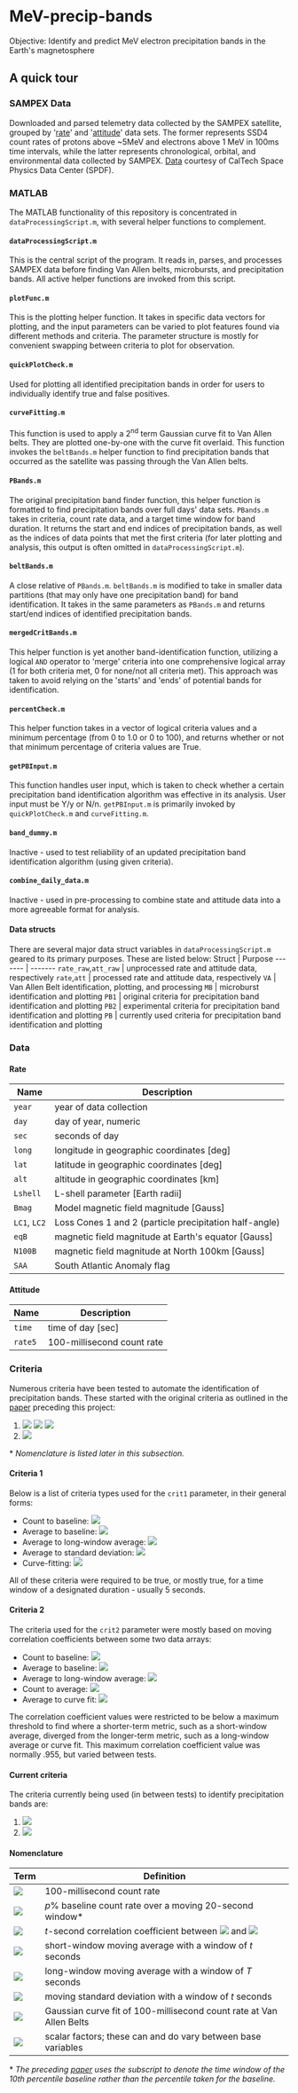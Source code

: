 # MeV-precip-bands
Objective: Identify and predict MeV electron precipitation bands in the Earth's magnetosphere

## A quick tour

### SAMPEX Data
Downloaded and parsed telemetry data collected by the SAMPEX satellite, grouped by '[rate](http://www.srl.caltech.edu/sampex/DataCenter/docs/HILThires.html)' and '[attitude]()' data sets. The former represents SSD4 count rates of protons above ~5MeV and electrons above 1 MeV in 100ms time intervals, while the latter represents chronological, orbital, and environmental data collected by SAMPEX. 
[Data](http://www.srl.caltech.edu/sampex/DataCenter/data.html) courtesy of CalTech Space Physics Data Center (SPDF).

### MATLAB
The MATLAB functionality of this repository is concentrated in `dataProcessingScript.m`, with several helper functions to complement.

#### `dataProcessingScript.m`
This is the central script of the program. It reads in, parses, and processes SAMPEX data before finding Van Allen belts, microbursts, and precipitation bands. All active helper functions are invoked from this script.

#### `plotFunc.m`
This is the plotting helper function. It takes in specific data vectors for plotting, and the input parameters can be varied to plot features found via different methods and criteria. The parameter structure is mostly for convenient swapping between criteria to plot for observation.

#### `quickPlotCheck.m`
Used for plotting all identified precipitation bands in order for users to individually identify true and false positives.

#### `curveFitting.m`
This function is used to apply a 2<sup>nd</sup> term Gaussian curve fit to Van Allen belts. They are plotted one-by-one with the curve fit overlaid. This function invokes the `beltBands.m` helper function to find precipitation bands that occurred as the satellite was passing through the Van Allen belts.

#### `PBands.m`
The original precipitation band finder function, this helper function is formatted to find precipitation bands over full days' data sets. `PBands.m` takes in criteria, count rate data, and a target time window for band duration. It returns the start and end indices of precipitation bands, as well as the indices of data points that met the first criteria (for later plotting and analysis, this output is often omitted in `dataProcessingScript.m`).

#### `beltBands.m`
A close relative of `PBands.m`. `beltBands.m` is modified to take in smaller data partitions (that may only have one precipitation band) for band identification. It takes in the same parameters as `PBands.m` and returns start/end indices of identified precipitation bands.

#### `mergedCritBands.m`
This helper function is yet another band-identification function, utilizing a logical `AND` operator to 'merge' criteria into one comprehensive logical array (1 for both criteria met, 0 for none/not all criteria met). This approach was taken to avoid relying on the 'starts' and 'ends' of potential bands for identification.

#### `percentCheck.m`
This helper function takes in a vector of logical criteria values and a minimum percentage (from 0 to 1.0 or 0 to 100), and returns whether or not that minimum percentage of criteria values are True.

#### `getPBInput.m`
This function handles user input, which is taken to check whether a certain precipitation band identification algorithm was effective in its analysis. User input must be Y/y or N/n. `getPBInput.m` is primarily invoked by `quickPlotCheck.m` and `curveFitting.m`.

#### `band_dummy.m`
Inactive - used to test reliability of an updated precipitation band identification algorithm (using given criteria). 

#### `combine_daily_data.m`
Inactive - used in pre-processing to combine state and attitude data into a more agreeable format for analysis.

#### Data structs
There are several major data struct variables in `dataProcessingScript.m` geared to its primary purposes. These are listed below:
Struct | Purpose
------- | -------
`rate_raw`,`att_raw` | unprocessed rate and attitude data, respectively
`rate`,`att` | processed rate and attitude data, respectively
`VA` | Van Allen Belt identification, plotting, and processing 
`MB` | microburst identification and plotting
`PB1` | original criteria for precipitation band identification and plotting
`PB2` | experimental criteria for precipitation band identification and plotting
`PB` | currently used criteria for precipitation band identification and plotting

<!--
`VA` for Van Allen belt identification, 
`MB` for microbursts, and 
`PB` for precipitation bands. The final major data struct in `dataProcessingScript.m` is `PB2`, which is purposed for experimental methods to find precipitation bands.
However, there are also some peripheral data structs. These include structs containing rate and attitude data (both pre- and post-processing): `rate_raw`, `rate`, `att_raw`, and `att`. -->

### Data

#### Rate
<!--(year, day, seconds, longitude, latitude, altitude, L-shell, various magnetic field (_B_) magnitudes, MLT, invariant latitude, Loss Cones 1 and 2, South Atlantic Anomaly flag, pitch angle, attitude flag)-->
Name | Description
------ | ------
`year` | year of data collection
`day` | day of year, numeric
`sec` | seconds of day 
`long` | longitude in geographic coordinates [deg]
`lat` | latitude in geographic coordinates [deg]
`alt` | altitude in geographic coordinates [km]
`Lshell` | L-shell parameter [Earth radii]
`Bmag` | Model magnetic field magnitude [Gauss]
`LC1`, `LC2` | Loss Cones 1 and 2 (particle precipitation half-angle)
`eqB` | magnetic field magnitude at Earth's equator [Gauss]
`N100B` | magnetic field magnitude at North 100km [Gauss]
`SAA` | South Atlantic Anomaly flag


#### Attitude
<!--(time, count rate)-->
Name | Description
------ | ------
`time` | time of day [sec]
`rate5` | 100-millisecond count rate

### Criteria

Numerous criteria have been tested to automate the identification of precipitation bands. These started with the original criteria as outlined in the [paper](https://github.com/RHughes98/MeV-precip-bands/blob/main/Blumetal2015_SAMPEXprecipHSSs.pdf) preceding this project:

1) <img src="https://render.githubusercontent.com/render/math?math=N_{100} > 4 \times B_{20}"> <img src="https://render.githubusercontent.com/render/math?math=\text{ for }"> <img src="https://render.githubusercontent.com/render/math?math=5 \text{s}">
2) <img src="https://render.githubusercontent.com/render/math?math=CC_{10}(N_{100},B_{20}) < .955">

\* _Nomenclature is listed later in this subsection._

<!--     where <img src="https://render.githubusercontent.com/render/math?math=N_{100}"> is the 100-millisecond count rate, <img src="https://render.githubusercontent.com/render/math?math=B_{20}"> is the 10% baseline count rate over a moving 20-second window, and <img src="https://render.githubusercontent.com/render/math?math=CC_{10}(N_{100},B_{20})"> is the 10-second correlation coefficient between the two. -->
  
#### Criteria 1

Below is a list of criteria types used for the `crit1` parameter, in their general forms:

* Count to baseline: <img src="https://render.githubusercontent.com/render/math?math=N_{100} > a \times B_{p}">
* Average to baseline: <img src="https://render.githubusercontent.com/render/math?math=A_{t} > a \times B_{p}">
* Average to long-window average: <img src="https://render.githubusercontent.com/render/math?math=A_{t} > a \times A_{T}">
* Average to standard deviation: <img src="https://render.githubusercontent.com/render/math?math=A_{t} > a \times \sigma_{t}">
* Curve-fitting: <img src="https://render.githubusercontent.com/render/math?math=A_{t} > a \times N_{\text{Gauss}}">

All of these criteria were required to be true, or mostly true, for a time window of a designated duration - usually 5 seconds.

#### Criteria 2

The criteria used for the `crit2` parameter were mostly based on moving correlation coefficients between some two data arrays:

* Count to baseline: <img src="https://render.githubusercontent.com/render/math?math=CC_t(N_{100},B_p)">
* Average to baseline: <img src="https://render.githubusercontent.com/render/math?math=CC_t(A_t,B_p)">
* Average to long-window average: <img src="https://render.githubusercontent.com/render/math?math=CC_t(A_t,A_T)">
* Count to average: <img src="https://render.githubusercontent.com/render/math?math=CC_t(N_{100},A_T)">
* Average to curve fit: <img src="https://render.githubusercontent.com/render/math?math=CC_t(A_t,N_{\text{Gauss}})">

The correlation coefficient values were restricted to be below a maximum threshold to find where a shorter-term metric, such as a short-window average, diverged from the longer-term metric, such as a long-window average or curve fit. This maximum correlation coefficient value was normally .955, but varied between tests.

#### Current criteria

The criteria currently being used (in between tests) to identify precipitation bands are:

1) <img src="https://render.githubusercontent.com/render/math?math=A_{2} > 1.2 \times A_{20}">
2) <img src="https://render.githubusercontent.com/render/math?math=CC_t(A_t,A_T)">

#### Nomenclature

Term | Definition
------------ | ------------
<img src="https://render.githubusercontent.com/render/math?math=N_{100}"> | 100-millisecond count rate
<img src="https://render.githubusercontent.com/render/math?math=B_{p}"> | _p_% baseline count rate over a moving 20-second window*
<img src="https://render.githubusercontent.com/render/math?math=CC_{t}(N_{100},B_{p})"> | _t_-second correlation coefficient between <img src="https://render.githubusercontent.com/render/math?math=N_{100}"> and <img src="https://render.githubusercontent.com/render/math?math=B_{p}">
<img src="https://render.githubusercontent.com/render/math?math=A_t"> | short-window moving average with a window of _t_ seconds
<img src="https://render.githubusercontent.com/render/math?math=A_T"> | long-window moving average with a window of _T_ seconds
<img src="https://render.githubusercontent.com/render/math?math=\sigma_t"> | moving standard deviation with a window of _t_ seconds
<img src="https://render.githubusercontent.com/render/math?math=N_{Gauss}"> | Gaussian curve fit of 100-millisecond count rate at Van Allen Belts
<img src="https://render.githubusercontent.com/render/math?math=a,t"> | scalar factors; these can and do vary between base variables


\* _The preceding [paper](https://github.com/RHughes98/MeV-precip-bands/blob/main/Blumetal2015_SAMPEXprecipHSSs.pdf) uses the subscript 
                 to denote the time window of the 10th percentile baseline rather than the percentile taken for the baseline._
